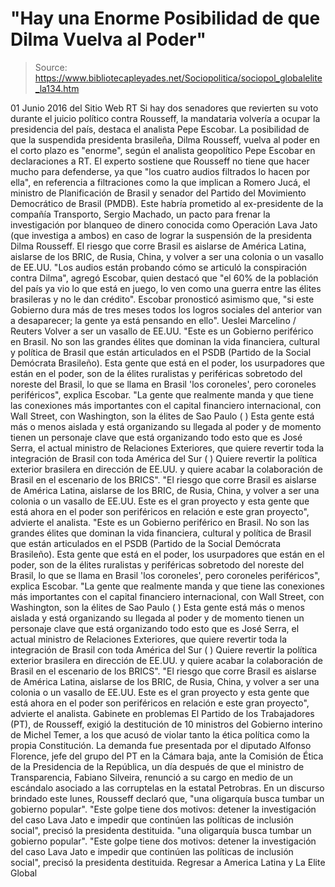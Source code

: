 # "Hay una Enorme Posibilidad de que Dilma Vuelva al Poder"

> Source: https://www.bibliotecapleyades.net/Sociopolitica/sociopol_globalelite_la134.htm

01 Junio 2016
del Sitio Web RT
Si hay dos senadores que revierten su voto
durante el juicio político contra Rousseff,
la mandataria volvería a ocupar la presidencia del país,
destaca el analista Pepe Escobar.
La posibilidad de que la suspendida presidenta brasileña, Dilma Rousseff, vuelva al poder en el corto plazo es "enorme", según el analista geopolítico Pepe Escobar en declaraciones a RT. El experto sostiene que Rousseff no tiene que hacer mucho para defenderse, ya que "los cuatro audios filtrados lo hacen por ella", en referencia a filtraciones como la que implican a Romero Jucá, el ministro de Planificación de Brasil y senador del Partido del Movimiento Democrático de Brasil (PMDB).
Este habría prometido al ex-presidente de la compañía Transporto, Sergio Machado, un pacto para frenar la investigación por blanqueo de dinero conocida como Operación Lava Jato (que investiga a ambos) en caso de lograr la suspensión de la presidenta Dilma Rousseff.
El riesgo que corre Brasil
es aislarse de América Latina,
aislarse de los BRIC, de Rusia, China,
y volver a ser una colonia
o un vasallo de EE.UU.
"Los audios están probando cómo se articuló la conspiración contra Dilma", agregó Escobar, quien destacó que "el 60% de la población del país ya vio lo que está en juego, lo ven como una guerra entre las élites brasileras y no le dan crédito".
Escobar pronosticó asimismo que,
"si este Gobierno dura más de tres meses todos los logros sociales del anterior van a desaparecer; la gente ya está pensando en ello".
Ueslei Marcelino / Reuters
Volver a ser un vasallo de EE.UU.
"Este es un Gobierno periférico en Brasil. No son las grandes élites que dominan la vida financiera, cultural y política de Brasil que están articulados en el PSDB (Partido de la Social Demócrata Brasileño). Esta gente que está en el poder, los usurpadores que están en el poder, son de la élites ruralistas y periféricas sobretodo del noreste del Brasil, lo que se llama en Brasil 'los coroneles', pero coroneles periféricos", explica Escobar. "La gente que realmente manda y que tiene las conexiones más importantes con el capital financiero internacional, con Wall Street, con Washington, son la élites de Sao Paulo ( ) Esta gente está más o menos aislada y está organizando su llegada al poder y de momento tienen un personaje clave que está organizando todo esto que es José Serra, el actual ministro de Relaciones Exteriores, que quiere revertir toda la integración de Brasil con toda América del Sur ( ) Quiere revertir la política exterior brasilera en dirección de EE.UU. y quiere acabar la colaboración de Brasil en el escenario de los BRICS". "El riesgo que corre Brasil es aislarse de América Latina, aislarse de los BRIC, de Rusia, China, y volver a ser una colonia o un vasallo de EE.UU. Este es el gran proyecto y esta gente que está ahora en el poder son periféricos en relación e este gran proyecto", advierte el analista.
"Este es un Gobierno periférico en Brasil.
No son las grandes élites que dominan la vida financiera, cultural y política de Brasil que están articulados en el PSDB (Partido de la Social Demócrata Brasileño).
Esta gente que está en el poder, los usurpadores que están en el poder, son de la élites ruralistas y periféricas sobretodo del noreste del Brasil, lo que se llama en Brasil 'los coroneles', pero coroneles periféricos", explica Escobar. "La gente que realmente manda y que tiene las conexiones más importantes con el capital financiero internacional, con Wall Street, con Washington, son la élites de Sao Paulo ( )
Esta gente está más o menos aislada y está organizando su llegada al poder y de momento tienen un personaje clave que está organizando todo esto que es José Serra, el actual ministro de Relaciones Exteriores, que quiere revertir toda la integración de Brasil con toda América del Sur ( )
Quiere revertir la política exterior brasilera en dirección de EE.UU. y quiere acabar la colaboración de Brasil en el escenario de los BRICS". "El riesgo que corre Brasil es aislarse de América Latina, aislarse de los BRIC, de Rusia, China, y volver a ser una colonia o un vasallo de EE.UU. Este es el gran proyecto y esta gente que está ahora en el poder son periféricos en relación e este gran proyecto", advierte el analista.
Gabinete en problemas El Partido de los Trabajadores (PT), de Rousseff, exigió la destitución de 10 ministros del Gobierno interino de Michel Temer, a los que acusó de violar tanto la ética política como la propia Constitución. La demanda fue presentada por el diputado Alfonso Florence, jefe del grupo del PT en la Cámara baja, ante la Comisión de Ética de la Presidencia de la República, un día después de que el ministro de Transparencia, Fabiano Silveira, renunció a su cargo en medio de un escándalo asociado a las corruptelas en la estatal Petrobras. En un discurso brindado este lunes, Rousseff declaró que,
"una oligarquía busca tumbar un gobierno popular". "Este golpe tiene dos motivos: detener la investigación del caso Lava Jato e impedir que continúen las políticas de inclusión social", precisó la presidenta destituida.
"una oligarquía busca tumbar un gobierno popular".
"Este golpe tiene dos motivos: detener la investigación del caso Lava Jato e impedir que continúen las políticas de inclusión social", precisó la presidenta destituida.
Regresar a America Latina y La Elite Global
